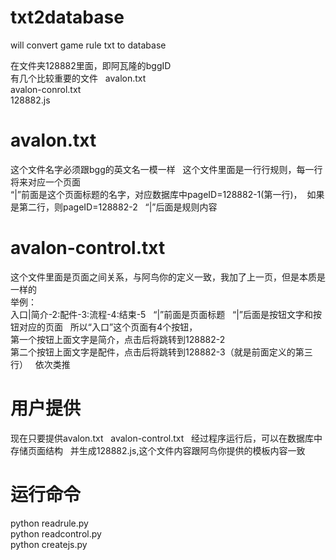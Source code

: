 # txt2database  
will convert game rule txt to database  

在文件夹128882里面，即阿瓦隆的bggID  
有几个比较重要的文件  
avalon.txt  
avalon-conrol.txt  
128882.js  

# avalon.txt
这个文件名字必须跟bgg的英文名一模一样  
这个文件里面是一行行规则，每一行将来对应一个页面  
“|”前面是这个页面标题的名字，对应数据库中pageID=128882-1(第一行)， 
如果是第二行，则pageID=128882-2  
“|”后面是规则内容  

# avalon-control.txt   
这个文件里面是页面之间关系，与阿鸟你的定义一致，我加了上一页，但是本质是一样的  
举例：    
入口|简介-2:配件-3:流程-4:结束-5  
“|”前面是页面标题  
“|”后面是按钮文字和按钮对应的页面  
所以“入口”这个页面有4个按钮，  
第一个按钮上面文字是简介，点击后将跳转到128882-2  
第二个按钮上面文字是配件，点击后将跳转到128882-3（就是前面定义的第三行）  
依次类推  

# 用户提供
现在只要提供avalon.txt   
avalon-control.txt  
经过程序运行后，可以在数据库中存储页面结构  
并生成128882.js,这个文件内容跟阿鸟你提供的模板内容一致    

# 运行命令  
python readrule.py  
python readcontrol.py  
python createjs.py  
